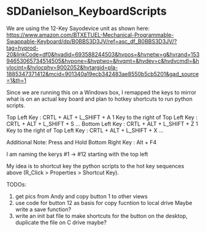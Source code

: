 # SDDanielson_KeyboardScripts


We are using the 12-Key Sayodevice unit as shown here: https://www.amazon.com/BTXETUEL-Mechanical-Programmable-Swappable-Keyboard/dp/B0BBS3D3JV/ref=asc_df_B0BBS3D3JV/?tag=hyprod-20&linkCode=df0&hvadid=693588244503&hvpos=&hvnetw=g&hvrand=15394653065734514505&hvpone=&hvptwo=&hvqmt=&hvdev=c&hvdvcmdl=&hvlocint=&hvlocphy=9002052&hvtargid=pla-1885347371412&mcid=901340a19ecb342483ae8550b5cb5201&gad_source=1&th=1

Since we are running this on a Windows box, I remapped the keys to mirror what is on an actual key board and plan to hotkey shortcuts to run python scripts.

Top Left Key : CRTL + ALT + L_SHIFT + A
1 Key to the right of Top Left Key : CRTL + ALT + L_SHIFT + S
...
Bottom Left Key : CRTL + ALT + L_SHIFT + Z
1 Key to the right of Top Left Key : CRTL + ALT + L_SHIFT + X
...

Additional Note: 
Press and Hold Bottom Right Key : Alt + F4

I am naming the kerys #1 -> #12 starting with the top left

My idea is to shortcut key the python scripts to the hot key sequences above (R_Click > Properties > Shortcut Key). 


TODOs:
1. get pics from Andy and copy button 1 to other views
2. use code for button 12 as basis for copy fucntion to local drive
Maybe write a save function?
3. write an init bat file to make shortcuts for the button on the desktop, duplicate the file on C drive maybe?